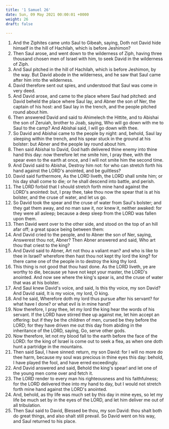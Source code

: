 ```yaml
---
title: '1 Samuel 26'
date: Sun, 09 May 2021 00:00:01 +0000
weight: 26
draft: false
  
---
```


1. And the Ziphites came unto Saul to Gibeah, saying, Doth not David hide himself in the hill of Hachilah, which is before Jeshimon?
2. Then Saul arose, and went down to the wilderness of Ziph, having three thousand chosen men of Israel with him, to seek David in the wilderness of Ziph.
3. And Saul pitched in the hill of Hachilah, which is before Jeshimon, by the way. But David abode in the wilderness, and he saw that Saul came after him into the wilderness.
4. David therefore sent out spies, and understood that Saul was come in very deed.
5. And David arose, and came to the place where Saul had pitched: and David beheld the place where Saul lay, and Abner the son of Ner, the captain of his host: and Saul lay in the trench, and the people pitched round about him.
6. Then answered David and said to Ahimelech the Hittite, and to Abishai the son of Zeruiah, brother to Joab, saying, Who will go down with me to Saul to the camp? And Abishai said, I will go down with thee.
7. So David and Abishai came to the people by night: and, behold, Saul lay sleeping within the trench, and his spear stuck in the ground at his bolster: but Abner and the people lay round about him.
8. Then said Abishai to David, God hath delivered thine enemy into thine hand this day: now therefore let me smite him, I pray thee, with the spear even to the earth at once, and I will not smite him the second time.
9. And David said to Abishai, Destroy him not: for who can stretch forth his hand against the LORD's anointed, and be guiltless?
10. David said furthermore, As the LORD liveth, the LORD shall smite him; or his day shall come to die; or he shall descend into battle, and perish.
11. The LORD forbid that I should stretch forth mine hand against the LORD's anointed: but, I pray thee, take thou now the spear that is at his bolster, and the cruse of water, and let us go.
12. So David took the spear and the cruse of water from Saul's bolster; and they gat them away, and no man saw it, nor knew it, neither awaked: for they were all asleep; because a deep sleep from the LORD was fallen upon them.
13. Then David went over to the other side, and stood on the top of an hill afar off; a great space being between them:
14. And David cried to the people, and to Abner the son of Ner, saying, Answerest thou not, Abner? Then Abner answered and said, Who art thou that criest to the king?
15. And David said to Abner, Art not thou a valiant man? and who is like to thee in Israel? wherefore then hast thou not kept thy lord the king? for there came one of the people in to destroy the king thy lord.
16. This thing is not good that thou hast done. As the LORD liveth, ye are worthy to die, because ye have not kept your master, the LORD's anointed. And now see where the king's spear is, and the cruse of water that was at his bolster.
17. And Saul knew David's voice, and said, Is this thy voice, my son David? And David said, It is my voice, my lord, O king.
18. And he said, Wherefore doth my lord thus pursue after his servant? for what have I done? or what evil is in mine hand?
19. Now therefore, I pray thee, let my lord the king hear the words of his servant. If the LORD have stirred thee up against me, let him accept an offering: but if they be the children of men, cursed be they before the LORD; for they have driven me out this day from abiding in the inheritance of the LORD, saying, Go, serve other gods.
20. Now therefore, let not my blood fall to the earth before the face of the LORD: for the king of Israel is come out to seek a flea, as when one doth hunt a partridge in the mountains.
21. Then said Saul, I have sinned: return, my son David: for I will no more do thee harm, because my soul was precious in thine eyes this day: behold, I have played the fool, and have erred exceedingly.
22. And David answered and said, Behold the king's spear! and let one of the young men come over and fetch it.
23. The LORD render to every man his righteousness and his faithfulness; for the LORD delivered thee into my hand to day, but I would not stretch forth mine hand against the LORD's anointed.
24. And, behold, as thy life was much set by this day in mine eyes, so let my life be much set by in the eyes of the LORD, and let him deliver me out of all tribulation.
25. Then Saul said to David, Blessed be thou, my son David: thou shalt both do great things, and also shalt still prevail. So David went on his way, and Saul returned to his place.
